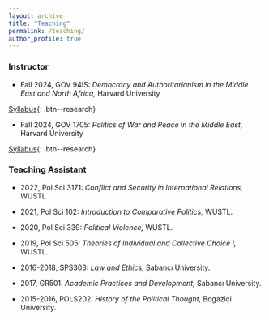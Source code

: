 ```yaml
---
layout: archive
title: "Teaching"
permalink: /teaching/
author_profile: true
---
```

<!-- Google tag (gtag.js) -->
<script async src="https://www.googletagmanager.com/gtag/js?id=G-PKJS2WFZ01"></script>
<script>
  window.dataLayer = window.dataLayer || [];
  function gtag(){dataLayer.push(arguments);}
  gtag('js', new Date());

  gtag('config', 'G-PKJS2WFZ01');
</script>

### Instructor

* Fall 2024, GOV 94IS: _Democracy and Authoritarianism in the Middle East and North Africa,_ Harvard University

[Syllabus](/files/GOV94IS_Syllabus.pdf){: .btn--research}


* Fall 2024, GOV 1705: _Politics of War and Peace in the Middle East,_ Harvard University

[Syllabus](/files/GOV1705_Syllabus.pdf){: .btn--research}


### Teaching Assistant

* 2022, Pol Sci 3171: _Conflict and Security in International Relations,_ WUSTL 

* 2021, Pol Sci 102: _Introduction to Comparative Politics,_ WUSTL. 

* 2020, Pol Sci 339: _Political Violence,_ WUSTL. 

* 2019, Pol Sci 505: _Theories of Individual and Collective Choice I,_ WUSTL.  

* 2016-2018, SPS303: _Law and Ethics,_ Sabancı University. 

* 2017, GR501: _Academic Practices and Development,_ Sabancı University. 

* 2015-2016, POLS202: _History of the Political Thought,_ Bogaziçi University. 